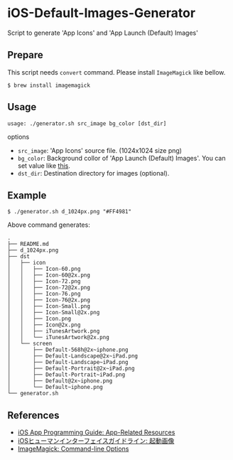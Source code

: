 iOS-Default-Images-Generator
============================

Script to generate 'App Icons' and 'App Launch (Default) Images'

## Prepare

This script needs `convert` command.  Please install `ImageMagick` like bellow.

```
$ brew install imagemagick
```

## Usage

```
usage: ./generator.sh src_image bg_color [dst_dir]
```

options

- `src_image`: 'App Icons' source file. (1024x1024 size png)
- `bg_color`:  Background collor of 'App Launch (Default) Images'. You can set value like [this](http://www.imagemagick.org/script/command-line-options.php#fill).
- `dst_dir`: Destination directory for images (optional).

## Example

```
$ ./generator.sh d_1024px.png "#FF4981"
```

Above command generates:

```
.
├── README.md
├── d_1024px.png
├── dst
│   ├── icon
│   │   ├── Icon-60.png
│   │   ├── Icon-60@2x.png
│   │   ├── Icon-72.png
│   │   ├── Icon-72@2x.png
│   │   ├── Icon-76.png
│   │   ├── Icon-76@2x.png
│   │   ├── Icon-Small.png
│   │   ├── Icon-Small@2x.png
│   │   ├── Icon.png
│   │   ├── Icon@2x.png
│   │   ├── iTunesArtwork.png
│   │   └── iTunesArtwork@2x.png
│   └── screen
│       ├── Default-568h@2x~iphone.png
│       ├── Default-Landscape@2x~iPad.png
│       ├── Default-Landscape~iPad.png
│       ├── Default-Portrait@2x~iPad.png
│       ├── Default-Portrait~iPad.png
│       ├── Default@2x~iphone.png
│       └── Default~iphone.png
└── generator.sh
```

## References

- [iOS App Programming Guide: App-Related Resources](https://developer.apple.com/library/ios/documentation/iphone/conceptual/iphoneosprogrammingguide/App-RelatedResources/App-RelatedResources.html)
- [iOSヒューマンインターフェイスガイドライン: 起動画像](https://developer.apple.com/jp/devcenter/ios/library/documentation/userexperience/conceptual/mobilehig/LaunchImages/LaunchImages.html)
- [ImageMagick: Command-line Options](http://www.imagemagick.org/script/command-line-options.php#fill)

